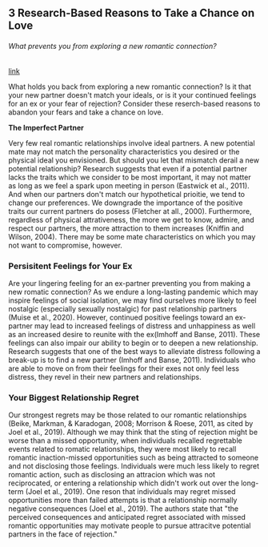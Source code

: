 ## 3 Research-Based Reasons to Take a Chance on Love

###### What prevents you from exploring a new romantic connection?

[link](https://www.psychologytoday.com/intl/blog/dating-and-mating/202101/3-research-based-reasons-take-chance-love)

What holds you back from exploring a new romantic connection? Is it that your new partner doesn't match your ideals, or is it your continued feelings for an ex or your fear of rejection? Consider these reserch-based reasons to abandon your fears and take a chance on love.

**The Imperfect Partner**

Very few real romantic relationships involve ideal partners. A new potential mate may not match the personality characteristics you desired or the physical ideal you envisioned. But should you let that mismatch derail a new potential relationship? Research suggests that even if a potential partner lacks the traits which we consider to be most important, it may not matter as long as we feel a spark upon meeting in person (Eastwick et al., 2011). And when our partners don't match our hypothetical prioitie, we tend to change our preferences. We downgrade the importance of the positive traits our current partners do posess (Fletcher at all., 2000). Furthermore, regardless of physical attrativeness, the more we get to know, admire, and respect our partners, the more attraction to them increases (Kniffin and Wilson, 2004). There may be some mate characteristics on which you may not want to compromise, however.

### Persisitent Feelings for Your Ex

Are your lingering feeling for an ex-partner preventing you from making a new romatic connection? As we endure a long-lasting pandemic which may inspire feelings of social isolation, we may find ourselves more likely to feel nostalgic (especially sexually nostalgic) for past relationship partners (Muise et al., 2020). However, continued positive feelings toward an ex-partner may lead to increased feelings of distress and unhappiness as well as an increased desire to reunite with the ex(Imhoff and Banse, 2011). These feelings can also impair our ability to begin or to deepen a new relationship. Research suggests that one of the best ways to alleviate distress following a break-up is to find a new partner (Imhoff and Banse, 2011). Individuals who are able to move on from their feelings for their exes not only feel less distress, they revel in their new partners and relationships.

### Your Biggest Relationship Regret

Our strongest regrets may be those related to our romantic relationships (Beike, Markman, & Karadogan, 2008; Morrison & Roese, 2011, as cited by Joel et al., 2019). Although we may think that the sting of rejection might be worse than a missed opportunity, when individuals recalled regrettable events related to romatic relationships, they were most likely to recall romantic inaction-missed opportunities such as being attracted to someone and not disclosing those feelings. Individuals were much less likely to regret romantic action, such as disclosing an attracion which was not reciprocated, or entering a relationship which didn't work out over the long-term (Joel et al., 2019). One reson that individuals may regret missed opportunities more than failed attempts is that a relationship normally negative consequences (Joel et al., 2019). The authors state that "the perceived consequences and anticipated regret associated with missed romantic opportunities may motivate people to pursue attracitve potential partners in the face of rejection."
